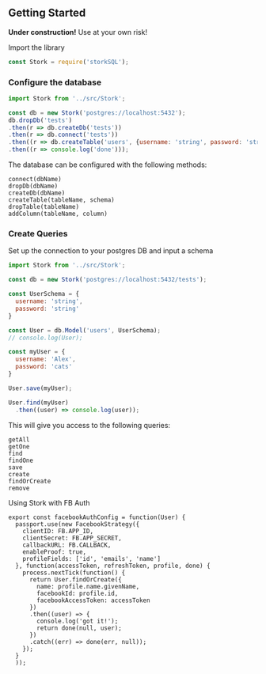 ## Getting Started ##

**Under construction!** 
Use at your own risk!

Import the library
```javascript
const Stork = require('storkSQL');
```

### Configure the database ###

```javascript
import Stork from '../src/Stork';

const db = new Stork('postgres://localhost:5432');
db.dropDb('tests')
.then(r => db.createDb('tests'))
.then(r => db.connect('tests'))
.then((r => db.createTable('users', {username: 'string', password: 'string'})))
.then((r => console.log('done')));
```
The database can be configured with the following methods:
```
connect(dbName)
dropDb(dbName)
createDb(dbName)
createTable(tableName, schema)
dropTable(tableName)
addColumn(tableName, column)
```

### Create Queries ###

Set up the connection to your postgres DB and input a schema

```javascript
import Stork from '../src/Stork';

const db = new Stork('postgres://localhost:5432/tests');

const UserSchema = {
  username: 'string',
  password: 'string'
}

const User = db.Model('users', UserSchema);
// console.log(User);

const myUser = {
  username: 'Alex',
  password: 'cats'
}

User.save(myUser);

User.find(myUser)
  .then((user) => console.log(user));
```

This will give you access to the following queries:
```
getAll
getOne
find
findOne
save
create
findOrCreate
remove
```

Using Stork with FB Auth
```
export const facebookAuthConfig = function(User) {
  passport.use(new FacebookStrategy({
    clientID: FB.APP_ID,
    clientSecret: FB.APP_SECRET,
    callbackURL: FB.CALLBACK,
    enableProof: true,
    profileFields: ['id', 'emails', 'name']
  }, function(accessToken, refreshToken, profile, done) {
    process.nextTick(function() {
      return User.findOrCreate({
        name: profile.name.givenName,
        facebookId: profile.id,
        facebookAccessToken: accessToken
      })
      .then((user) => {
        console.log('got it!');
        return done(null, user);
      })
      .catch((err) => done(err, null));
    });
  }
  ));
  ```

